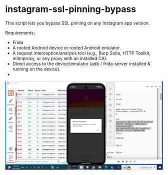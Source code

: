 # instagram-ssl-pinning-bypass
This script lets you bypass SSL pinning on any Instagram app version.

Requirements:
- Frida
- A rooted Android device or rooted Android emulator.
- A request interception/analysis tool (e.g., Burp Suite, HTTP Toolkit, mitmproxy, or any proxy with an installed CA).
- Direct access to the device/emulator (adb / frida-server installed & running on the device).
- 
![screenshot](./images/screenshot.png)




